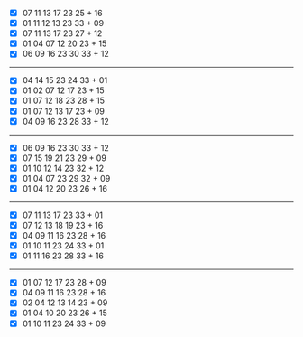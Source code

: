 - [x] 07 11 13 17 23 25 + 16
- [x] 01 11 12 13 23 33 + 09
- [x] 07 11 13 17 23 27 + 12
- [x] 01 04 07 12 20 23 + 15
- [x] 06 09 16 23 30 33 + 12
***
- [x] 04 14 15 23 24 33 + 01
- [x] 01 02 07 12 17 23 + 15
- [x] 01 07 12 18 23 28 + 15
- [x] 01 07 12 13 17 23 + 09
- [x] 04 09 16 23 28 33 + 12
***
- [x] 06 09 16 23 30 33 + 12
- [x] 07 15 19 21 23 29 + 09
- [x] 01 10 12 14 23 32 + 12
- [x] 01 04 07 23 29 32 + 09
- [x] 01 04 12 20 23 26 + 16
***
- [x] 07 11 13 17 23 33 + 01
- [x] 07 12 13 18 19 23 + 16
- [x] 04 09 11 16 23 28 + 16
- [x] 01 10 11 23 24 33 + 01
- [x] 01 11 16 23 28 33 + 16
***
- [x] 01 07 12 17 23 28 + 09
- [x] 04 09 11 16 23 28 + 16
- [x] 02 04 12 13 14 23 + 09
- [x] 01 04 10 20 23 26 + 15
- [x] 01 10 11 23 24 33 + 09
